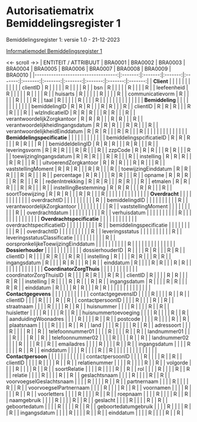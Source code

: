 # Autorisatiematrix Bemiddelingsregister 1
Bemiddelingsregister 1: versie 1.0 - 21-12-2023

[Informatiemodel Bemiddelingsregister 1](https://informatiemodel.istandaarden.nl/iWlz-Bemiddeling-1/)

<<- scroll ->>
|             ENTITEIT   / ATTRIBUUT | BRA0001 | BRA0002 | BRA0003 | BRA0004 | BRA0005 | BRA0006 | BRA0007 | BRA0008 | BRA0009 | BRA0010 |
|-----------------------------------:|:-------:|:-------:|:-------:|:-------:|:-------:|:-------:|:-------:|:-------:|:-------:|:-------:|
|                        **Client**  |         |         |         |         |         |         |         |         |         |         |
|                           clientID |    R    |         |         |         |         |    R    |         |         |         |    R    |
|                                bsn |    R    |         |         |         |         |    R    |         |         |         |    R    |
|                        leefeenheid |    R    |         |         |         |         |    R    |         |         |         |    R    |
|                           huisarts |    R    |         |         |         |         |    R    |         |         |         |    R    |
|                   communicatievorm |    R    |         |         |         |         |    R    |         |         |         |    R    |
|                              taal  |    R    |         |         |         |         |    R    |         |         |         |    R    |
|                                    |         |         |         |         |         |         |         |         |         |         |
|                    **Bemiddeling** |         |         |         |         |         |         |         |         |         |         |
|                      bemiddelingID |    R    |    R    |    R    |         |         |    R    |    R    |         |         |    R    |
|                           clientID |    R    |    R    |    R    |         |         |    R    |    R    |         |         |    R    |
|                     wlzIndicatieID |    R    |    R    |    R    |         |         |    R    |    R    |         |         |    R    |
|        verantwoordelijkZorgkantoor |    R    |    R    |    R    |         |         |    R    |    R    |         |         |    R    |
|   verantwoordelijkheidIngangsdatum |    R    |    R    |    R    |         |         |    R    |    R    |         |         |    R    |
|      verantwoordelijkheidEinddatum |    R    |    R    |    R    |         |         |    R    |    R    |         |         |    R    |
|                                    |         |         |         |         |         |         |         |         |         |         |
|        **Bemiddelingspecificatie** |         |         |         |         |         |         |         |         |         |         |
|           bemiddelingspcificatieID |    R    |    R    |    R    |         |         |    R    |    R    |         |         |    R    |
|                   bemiddeldeIingID |    R    |    R    |    R    |         |         |    R    |    R    |         |         |    R    |
|                     leveringsvorm  |    R    |    R    |    R    |         |         |    R    |    R    |         |         |    R    |
|                           zzpCode  |    R    |    R    |    R    |         |         |    R    |    R    |         |         |    R    |
|            toewijzingIngangsdatum  |    R    |    R    |    R    |         |         |    R    |    R    |         |         |    R    |
|                         instelling |    R    |    R    |    R    |         |         |    R    |    R    |         |         |    R    |
|              uitvoerendZorgkantoor |    R    |    R    |    R    |         |         |    R    |    R    |         |         |    R    |
|                 vaststellingMoment |    R    |    R    |    R    |         |         |    R    |    R    |         |         |    R    |
|               toewijzingEinddatum  |    R    |    R    |    R    |         |         |    R    |    R    |         |         |    R    |
|                        percentage  |    R    |    R    |         |         |         |    R    |    R    |         |         |    R    |
|                             opname |    R    |    R    |    R    |         |         |    R    |    R    |         |         |    R    |
|                    redenIntrekking |    R    |    R    |    R    |         |         |    R    |    R    |         |         |    R    |
|                            etmalen |    R    |    R    |    R    |         |         |    R    |    R    |         |         |    R    |
|               instellingBestemming |    R    |    R    |    R    |         |         |    R    |    R    |         |         |    R    |
|                    soortToewijzing |    R    |    R    |    R    |         |         |    R    |    R    |         |         |    R    |
|                                    |         |         |         |         |         |         |         |         |         |         |
|                     **Overdracht** |         |         |         |         |         |         |         |         |         |         |
|                       overdrachtID |         |         |         |         |         |         |         |         |         |    R    |
|                     bemiddelingdID |         |         |         |         |         |         |         |         |         |    R    |
|       verantwoordelijkZorgkantoor  |         |         |         |         |         |         |         |         |         |    R    |
|                 vaststellingMoment |         |         |         |         |         |         |         |         |         |    R    |
|                    overdrachtdatum |         |         |         |         |         |         |         |         |         |    R    |
|                       verhuisdatum |         |         |         |         |         |         |         |         |         |    R    |
|                                    |         |         |         |         |         |         |         |         |         |         |
|         **Overdrachtspecificatie** |         |         |         |         |         |         |         |         |         |         |
|           overdrachtspecificatieID |         |         |         |         |         |         |         |         |         |    R    |
|            bemiddelingspecificatie |         |         |         |         |         |         |         |         |         |    R    |
|                       overdrachtID |         |         |         |         |         |         |         |         |         |    R    |
|                    leveringsstatus |         |         |         |         |         |         |         |         |         |    R    |
|       leveringsstatusClassificatie |         |         |         |         |         |         |         |         |         |    R    |
| oorspronkelijkeToewijzingEinddatum |         |         |         |         |         |         |         |         |         |    R    |
|                                    |         |         |         |         |         |         |         |         |         |         |
|                  **Dossierhouder** |         |         |         |         |         |         |         |         |         |         |
|                    dossierhouderID |    R    |         |         |         |    R    |    R    |         |         |    R    |    R    |
|                           clientID |    R    |         |         |         |    R    |    R    |         |         |    R    |    R    |
|                         instelling |    R    |         |         |         |    R    |    R    |         |         |    R    |    R    |
|                       ingangsdatum |    R    |         |         |         |    R    |    R    |         |         |    R    |    R    |
|                         einddatum  |    R    |         |         |         |    R    |    R    |         |         |    R    |    R    |
|                                    |         |         |         |         |         |         |         |         |         |         |
|           **CoordinatorZorgThuis** |         |         |         |         |         |         |         |         |         |         |
|             coordinatorZorgThuisID |    R    |         |         |         |    R    |    R    |         |         |    R    |    R    |
|                           clientID |    R    |         |         |         |    R    |    R    |         |         |    R    |    R    |
|                         instelling |    R    |         |         |         |    R    |    R    |         |         |    R    |    R    |
|                       ingangsdatum |    R    |         |         |         |    R    |    R    |         |         |    R    |    R    |
|                         einddatum  |    R    |         |         |         |    R    |    R    |         |         |    R    |    R    |
|                                    |         |         |         |         |         |         |         |         |         |         |
|                **Contactgegevens** |         |         |         |         |         |         |         |         |         |         |
|                  contactgegevensID |         |         |         |    R    |         |         |         |    R    |         |    R    |
|                           clientID |         |         |         |    R    |         |         |         |    R    |         |    R    |
|                   contactpersoonID |         |         |         |    R    |         |         |         |    R    |         |    R    |
|                         straatnaam |         |         |         |    R    |         |         |         |    R    |         |    R    |
|                         huisnummer |         |         |         |    R    |         |         |         |    R    |         |    R    |
|                         huisletter |         |         |         |    R    |         |         |         |    R    |         |    R    |
|               huisnummertoevoeging |         |         |         |    R    |         |         |         |    R    |         |    R    |
|                aanduidingWoonadres |         |         |         |    R    |         |         |         |    R    |         |    R    |
|                           postcode |         |         |         |    R    |         |         |         |    R    |         |    R    |
|                         plaatsnaam |         |         |         |    R    |         |         |         |    R    |         |    R    |
|                               land |         |         |         |    R    |         |         |         |    R    |         |    R    |
|                         adressoort |         |         |         |    R    |         |         |         |    R    |         |    R    |
|                   telefoonnummer01 |         |         |         |    R    |         |         |         |    R    |         |    R    |
|                       landnummer01 |         |         |         |    R    |         |         |         |    R    |         |    R    |
|                   telefoonnummer02 |         |         |         |    R    |         |         |         |    R    |         |    R    |
|                       landnummer02 |         |         |         |    R    |         |         |         |    R    |         |    R    |
|                         emailadres |         |         |         |    R    |         |         |         |    R    |         |    R    |
|                       ingangsdatum |         |         |         |    R    |         |         |         |    R    |         |    R    |
|                         einddatum  |         |         |         |    R    |         |         |         |    R    |         |    R    |
|                                    |         |         |         |         |         |         |         |         |         |         |
|                 **Contactpersoon** |         |         |         |         |         |         |         |         |         |         |
|                   contactpersoonID |         |         |         |    R    |         |         |         |    R    |         |    R    |
|                           clientID |         |         |         |    R    |         |         |         |    R    |         |    R    |
|                      relatienummer |         |         |         |    R    |         |         |         |    R    |         |    R    |
|                           volgorde |         |         |         |    R    |         |         |         |    R    |         |    R    |
|                       soortRelatie |         |         |         |    R    |         |         |         |    R    |         |    R    |
|                                rol |         |         |         |    R    |         |         |         |    R    |         |    R    |
|                            relatie |         |         |         |    R    |         |         |         |    R    |         |    R    |
|                      geslachtsnaam |         |         |         |    R    |         |         |         |    R    |         |    R    |
|           voorvoegselGeslachtsnaam |         |         |         |    R    |         |         |         |    R    |         |    R    |
|                        partnernaam |         |         |         |    R    |         |         |         |    R    |         |    R    |
|             voorvoegselPartnernaam |         |         |         |    R    |         |         |         |    R    |         |    R    |
|                          voornamen |         |         |         |    R    |         |         |         |    R    |         |    R    |
|                        voorletters |         |         |         |    R    |         |         |         |    R    |         |    R    |
|                           roepnaam |         |         |         |    R    |         |         |         |    R    |         |    R    |
|                        naamgebruik |         |         |         |    R    |         |         |         |    R    |         |    R    |
|                           geslacht |         |         |         |    R    |         |         |         |    R    |         |    R    |
|                      geboortedatum |         |         |         |    R    |         |         |         |    R    |         |    R    |
|               geboortedatumgebruik |         |         |         |    R    |         |         |         |    R    |         |    R    |
|                       ingangsdatum |         |         |         |    R    |         |         |         |    R    |         |    R    |
|                          einddatum |         |         |         |    R    |         |         |         |    R    |         |    R    |
 
